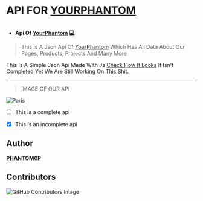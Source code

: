 
# API FOR [YOURPHANTOM](https://yourphantom.co.in)

<img src="https://camo.githubusercontent.com/43a182459c67f169261a556d76805a697d1ac7d390b5b5a2b7e476773e2882c3/68747470733a2f2f696d672e736869656c64732e696f2f62616467652f56657273696f6e2d312e302e302d627269676874677265656e3f7374796c653d666f722d7468652d6261646765266c6f676f3d6170707665796f72" alt="">

* **Api Of [YourPhantom](https://www.yourphantom.co.in) 💻**

> This Is A Json Api Of [YourPhantom](https://www.yourphantom.co.in) Which Has All Data About Our Pages, Products, Projects And Many More


This Is A Simple Json Api Made With Js [Check How It Looks](https://api.yourphantom.co.in) It Isn't Completed Yet We Are Still Working On This Shit.

---

> IMAGE OF OUR API
 

<img src="https://yourphantom.co.in/sample.png" alt="Paris">
  
- [ ] This is a complete api
- [x] This is an incomplete api


## Author

**[PHANTOM0P](https://twitter.com/Mr_aditya69)**

## Contributors

![GitHub Contributors Image](https://contrib.rocks/image?repo=PHANTOM0P/api.yourphantom)



